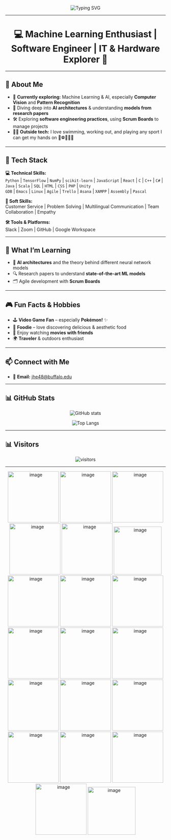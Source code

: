 <!-- Typing SVG Banner -->
<p align="center">
  <img src="https://readme-typing-svg.herokuapp.com?font=Fira+Code&size=30&duration=3000&pause=1000&color=00F7F7&center=true&vCenter=true&width=800&lines=👋+Hi%2C+I'm+Jacky!;Machine+Learning+Enthusiast;Software+Engineer+%7C+IT+Explorer;AI+%26+Computer+Vision+Learner;Gym+Rat+%7C+Traveler" alt="Typing SVG">
</p>

---

<h1 align="center">💻 Machine Learning Enthusiast | Software Engineer | IT & Hardware Explorer 🔧</h1>

---
## 🌟 About Me  

- 🔭 **Currently exploring:** Machine Learning & AI, especially **Computer Vision** and **Pattern Recognition**  
- 🧠 Diving deep into **AI architectures** & understanding **models from research papers**  
- 🛠 Exploring **software engineering practices**, using **Scrum Boards** to manage projects  
- 🏋️‍♂️ **Outside tech:** I love swimming, working out, and playing any sport I can get my hands on 🏀⚽🏐🏓🎾  

---

## 🧰 Tech Stack  

**💻 Technical Skills:**  
`Python` | `TensorFlow` | `NumPy` | `scikit-learn` | `JavaScript` | `React` | `C` | `C++` | `C#` | `Java` | `Scala` | `SQL` | `HTML` | `CSS` | `PHP` | `Unity`  
`GDB` | `Emacs` | `Linux` | `Agile` | `Trello` | `Asana` | `XAMPP` | `Assembly` | `Pascal`  

**🤝 Soft Skills:**  
Customer Service | Problem Solving | Multilingual Communication | Team Collaboration | Empathy  

**🛠 Tools & Platforms:**  
Slack | Zoom | GitHub | Google Workspace  

---

## 🧠 What I’m Learning  

- 🤖 **AI architectures** and the theory behind different neural network models  
- 🔍 Research papers to understand **state-of-the-art ML models**  
- 🗂 Agile development with **Scrum Boards**  

---

## 🎮 Fun Facts & Hobbies  

- 🕹 **Video Game Fan** – especially **Pokémon!** ✨  
- 🍣 **Foodie** – love discovering delicious & aesthetic food  
- 🎥 Enjoy watching **movies with friends**  
- 🌍 **Traveler** & outdoors enthusiast  

---

## 📫 Connect with Me  

- 📧 **Email:** [jhe48@buffalo.edu](mailto:jhe48@buffalo.edu)  

---

## 📊 GitHub Stats  

<p align="center">
  <img src="https://github-readme-stats.vercel.app/api?username=jhe48&show_icons=true&theme=tokyonight" alt="GitHub stats" />
</p>

<p align="center">
  <img src="https://github-readme-stats.vercel.app/api/top-langs/?username=jhe48&layout=compact&theme=tokyonight" alt="Top Langs" />
</p>

---

## 📊 Visitors
<div align="center">

![visitors](https://komarev.com/ghpvc/?username=jhe48-profile&label=Profile%20Views&color=blue&style=flat)

</div>


---

<p align="center">
  <img width="160" height="160" alt="image" src="https://github.com/user-attachments/assets/cb02428b-c2ec-400e-85e2-99f87bbff254" />
  <img width="160" height="160" alt="image" src="https://github.com/user-attachments/assets/d128128a-8a0c-4cd4-bed9-4fadcb13f2a1" />
  <img width="160" height="160" alt="image" src="https://github.com/user-attachments/assets/4865b8cd-6423-4e19-9bbc-8d615fda82a5" />
  <img width="160" height="160" alt="image" src="https://github.com/user-attachments/assets/e009a353-e88c-4946-9b52-e454167a4146" />
  <img width="160" height="160" alt="image" src="https://github.com/user-attachments/assets/f6df7503-8ebf-44aa-95fe-a90107d110bc" />
  <img width="150" height="150" alt="image" src="https://github.com/user-attachments/assets/72a367bd-909d-4f5f-9bb1-e3fbf37bebb7" />
  <img width="160" height="160" alt="image" src="https://github.com/user-attachments/assets/6299a687-8371-4abc-9089-bf08b97af128" />
  <img width="160" height="160" alt="image" src="https://github.com/user-attachments/assets/cff6e67d-bba2-4854-82ac-e80f2fdd964a" />
  <img width="160" height="160" alt="image" src="https://github.com/user-attachments/assets/6613609b-e665-4433-8a77-ecc0c1665b9b" />
  <img width="160" height="160" alt="image" src="https://github.com/user-attachments/assets/dfdfcdc8-6377-465a-bdea-0d2449d82264" />
  <img width="160" height="160" alt="image" src="https://github.com/user-attachments/assets/094a096d-e98f-4b00-8a57-79d2a865b657" />
  <img width="160" height="160" alt="image" src="https://github.com/user-attachments/assets/d124ec1d-fec0-4740-9ab1-b4ff6fe8435c" />
  <img width="160" height="160" alt="image" src="https://github.com/user-attachments/assets/a70e0ae6-a95c-435d-b3a1-9b664e003936" />
  <img width="160" height="160" alt="image" src="https://github.com/user-attachments/assets/f23f0bc4-6704-4b76-b485-cdac1a3fa584" />
  <img width="160" height="160" alt="image" src="https://github.com/user-attachments/assets/6aca2974-fb96-4ea1-a0b3-cf323de73cc3" />
  <img width="160" height="160" alt="image" src="https://github.com/user-attachments/assets/8532aab7-7881-4563-b324-e7031fa55b51" />
  <img width="160" height="160" alt="image" src="https://github.com/user-attachments/assets/9a197c6c-5c93-4056-9535-7fb9ee463fd8" />
  <img width="160" height="160" alt="image" src="https://github.com/user-attachments/assets/1c81e7e3-dec8-4c15-bf1f-e9b0bf1339f9" />
  <img width="160" height="160" alt="image" src="https://github.com/user-attachments/assets/14d44ad4-2f6c-4f31-b791-efefa084594e" />
  <img width="150" height="150" alt="image" src="https://github.com/user-attachments/assets/2ea0ff8e-b8fe-40bb-9741-e66cd6869165" />
</p>
